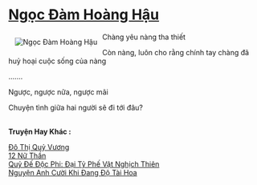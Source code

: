 <a href="https://utruyen.com/truyen/ngoc-dam-hoang-hau/19495/" title="Ngọc Đàm Hoàng Hậu"><h1>Ngọc Đàm Hoàng Hậu</h1></a><div style="display:table"><img align="right" style="float: left; padding: 10px;" src="https://utruyen.com/images/story/200x260/ngoc-dam-hoang-hau.jpg" alt="Ngọc Đàm Hoàng Hậu">Chàng yêu nàng tha thiết <p></p>Còn nàng, luôn cho rằng chính tay chàng đã huỷ hoại cuộc sống của nàng <p></p>.......<p></p>Ngược, ngược nữa, ngược mãi <p></p>Chuyện tình giữa hai người sẽ đi tới đâu?</div><p><br><b>Truyện Hay Khác :</b></p><a href="https://utruyen.com/truyen/do-thi-quy-vuong/12834/" alt="Đô Thị Quỷ Vương">Đô Thị Quỷ Vương</a><br/><a href="https://github.com/quanluxury/ngontinhhot/tree/master/truyenhay/16202/" alt="12 Nữ Thần">12 Nữ Thần</a><br/><a href="https://github.com/quanluxury/ngontinhhot/tree/master/truyenhay/17407/" alt="Quỷ Đế Độc Phi: Đại Tỷ Phế Vật Nghịch Thiên">Quỷ Đế Độc Phi: Đại Tỷ Phế Vật Nghịch Thiên</a><br/><a href="https://github.com/quanluxury/ngontinhhot/tree/master/truyenhay/19272/" alt="Nguyện Anh Cười Khi Đang Độ Tài Hoa">Nguyện Anh Cười Khi Đang Độ Tài Hoa</a><br/>